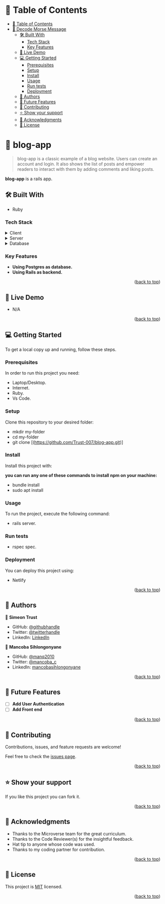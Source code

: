 <a name="readme-top"></a>

# 📗 Table of Contents

- [📗 Table of Contents](#-table-of-contents)
- [📖 Decode Morse Message ](#-decode-morse-message-)
  - [🛠 Built With ](#-built-with-)
    - [Tech Stack ](#tech-stack-)
    - [Key Features ](#key-features-)
  - [🚀 Live Demo ](#-live-demo-)
  - [💻 Getting Started ](#-getting-started-)
    - [Prerequisites](#prerequisites)
    - [Setup](#setup)
    - [Install](#install)
    - [Usage](#usage)
    - [Run tests](#run-tests)
    - [Deployment](#deployment)
  - [👥 Authors ](#-authors-)
  - [🔭 Future Features ](#-future-features-)
  - [🤝 Contributing ](#-contributing-)
  - [⭐️ Show your support ](#️-show-your-support-)
  - [🙏 Acknowledgments ](#-acknowledgments-)
  - [📝 License ](#-license-)

<!-- PROJECT DESCRIPTION -->

# 📖 blog-app<a name="about-project"></a>

> blog-app is a classic example of a blog website. Users can create an account and login. It also shows the list of posts and empower readers to interact with them by adding comments and liking posts.

**blog-app** is a rails app.

## 🛠 Built With <a name="built-with"></a>

- Ruby

### Tech Stack <a name="tech-stack"></a>

<details>
  <summary>Client</summary>
  <ul>
    <li><a href="https://N/A.org/">Rails</a></li>
  </ul>
</details>

<details>
  <summary>Server</summary>
  <ul>
    <li>Localhost</li>
  </ul>
</details>

<details>
<summary>Database</summary>
  <ul>
    <li>Postgresql</li>
  </ul>
</details>

<!-- Features -->

### Key Features <a name="key-features"></a>

- **Using Postgres as database.**
- **Using Rails as backend.**

<p align="right">(<a href="#readme-top">back to top</a>)</p>

<!-- LIVE DEMO -->

## 🚀 Live Demo <a name="live-demo"></a>

- N/A

<p align="right">(<a href="#readme-top">back to top</a>)</p>

<!-- GETTING STARTED -->

## 💻 Getting Started <a name="getting-started"></a>

To get a local copy up and running, follow these steps.

### Prerequisites

In order to run this project you need:

- Laptop/Desktop.
- Internet.
- Ruby.
- Vs Code.

### Setup

Clone this repository to your desired folder:

- mkdir my-folder
- cd my-folder
- git clone [(https://github.com/Trust-007/blog-app.git)]

### Install

Install this project with:

**you can run any one of these commands to install npm on your machine:**

- bundle install
- sudo apt install

### Usage

To run the project, execute the following command:

- rails server.

### Run tests

- rspec spec.

### Deployment

You can deploy this project using:

- Netlify

<p align="right">(<a href="#readme-top">back to top</a>)</p>

<!-- AUTHORS -->

## 👥 Authors <a name="authors"></a>

👤 **Simeon Trust**

- GitHub: [@githubhandle](https://github.com/Trust-007)
- Twitter: [@twitterhandle](https://twitter.com/simeontrust7)
- LinkedIn: [LinkedIn](https://www.linkedin.com/in/trust-simeon/)

👤 **Mancoba Sihlongonyane**

- GitHub: [@manq2010](https://github.com/manq2010/)
- Twitter: [@mancoba_c](https://twitter.com/mancoba_c/)
- LinkedIn: [mancobasihlongonyane](https://linkedin.com/in/mancobasihlongonyane/)

<p align="right">(<a href="#readme-top">back to top</a>)</p>

<!-- FUTURE FEATURES -->

## 🔭 Future Features <a name="future-features"></a>

- [ ] **Add User Authentication**
- [ ] **Add Front end**

<p align="right">(<a href="#readme-top">back to top</a>)</p>

<!-- CONTRIBUTING -->

## 🤝 Contributing <a name="contributing"></a>

Contributions, issues, and feature requests are welcome!

Feel free to check the [issues page](https://github.com/Trust-007/blog-app/issues).

<p align="right">(<a href="#readme-top">back to top</a>)</p>

<!-- SUPPORT -->

## ⭐️ Show your support <a name="support"></a>

If you like this project you can fork it.

<p align="right">(<a href="#readme-top">back to top</a>)</p>

<!-- ACKNOWLEDGEMENTS -->

## 🙏 Acknowledgments <a name="acknowledgements"></a>

- Thanks to the Microverse team for the great curriculum.
- Thanks to the Code Reviewer(s) for the insightful feedback.
- Hat tip to anyone whose code was used.
- Thanks to my coding partner for contribution.

<p align="right">(<a href="#readme-top">back to top</a>)</p>

<!-- LICENSE -->

## 📝 License <a name="license"></a>

This project is [MIT](https://github.com/Trust-007/blog-app/blob/my-app/MIT.md) licensed.

<p align="right">(<a href="#readme-top">back to top</a>)</p>
